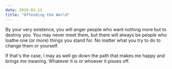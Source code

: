 ```yaml
---
date: 2019-03-13
title: "Offending the World"
---
```


By your very existence, you will anger people who want nothing more but to destroy you. You may never meet them, but there will always be people who loathe one (or more) things you stand for. No matter what you try to do to change them or yourself.

If that's the case, I may as well go down the path that makes me happy and brings me meaning. Whatever it is or whoever it pisses off.
